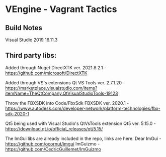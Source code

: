 # VEngine - Vagrant Tactics 

## Build Notes
Visual Studio 2019 16.11.3

## Third party libs:

Added through Nuget
DirectXTK ver. 2021.8.2.1 - https://github.com/microsoft/DirectXTK

Added through VS's extensions
Qt VS Tools ver. 2.7.1.20 - https://marketplace.visualstudio.com/items?itemName=TheQtCompany.QtVisualStudioTools-19123

Throw the FBXSDK into Code/FbxSdk
FBXSDK ver. 2020.1 - https://www.autodesk.com/developer-network/platform-technologies/fbx-sdk-2020-1

Qt5 being used with Visual Studio's QtVsTools extension
Qt5 ver. 5.15.0 - https://download.qt.io/official_releases/qt/5.15/

The ImGui libs are already included in the repo, links are here.
Dear ImGui - https://github.com/ocornut/imgui
ImGuizmo - https://github.com/CedricGuillemet/ImGuizmo
